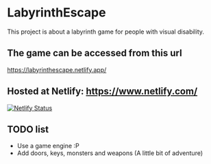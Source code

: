 # LabyrinthEscape
This project is about a labyrinth game for people with visual disability.

## The game can be accessed from this url
https://labyrinthescape.netlify.app/

## Hosted at Netlify: https://www.netlify.com/
[![Netlify Status](https://api.netlify.com/api/v1/badges/31c0c224-4826-494e-8c6b-d16b0d6dd501/deploy-status)](https://app.netlify.com/sites/labyrinthescape/deploys)

## TODO list
* Use a game engine :P
* Add doors, keys, monsters and weapons (A little bit of adventure)
